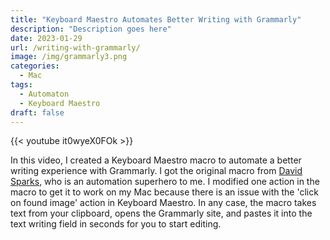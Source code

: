 ```yaml
---
title: "Keyboard Maestro Automates Better Writing with Grammarly"
description: "Description goes here"
date: 2023-01-29
url: /writing-with-grammarly/
image: /img/grammarly3.png
categories:
  - Mac
tags:
  - Automaton
  - Keyboard Maestro
draft: false
---
```


{{< youtube it0wyeX0FOk >}}

In this video, I created a Keyboard Maestro macro to automate a better writing experience with Grammarly. I got the original macro from [David Sparks](https://www.macsparky.com/), who is an automation superhero to me. I  modified one action in the macro to get it to work on my Mac because there is an issue with the 'click on found image' action in Keyboard Maestro. In any case, the macro takes text from your clipboard, opens the Grammarly site, and pastes it into the text writing field in seconds for you to start editing. 